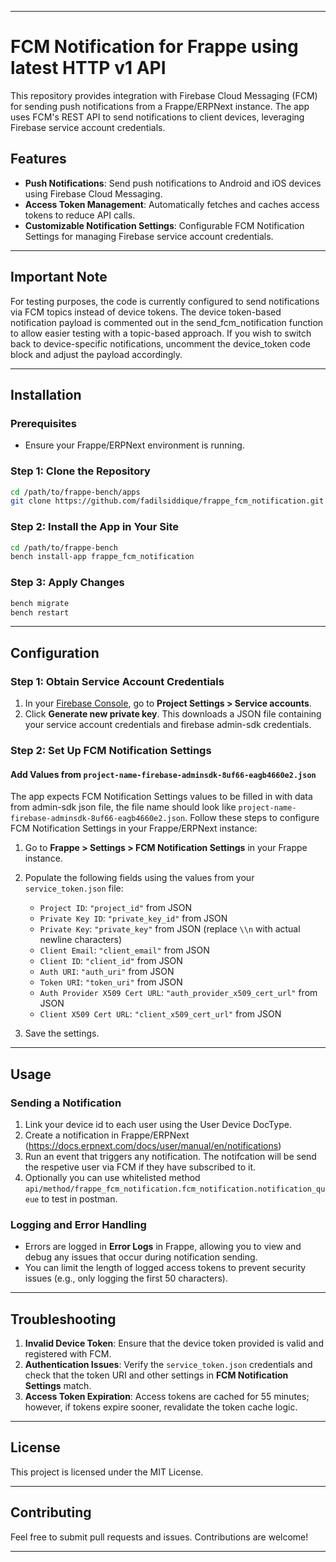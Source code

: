 
---

# FCM Notification for Frappe using latest HTTP v1 API

This repository provides integration with Firebase Cloud Messaging (FCM) for sending push notifications from a Frappe/ERPNext instance. The app uses FCM's REST API to send notifications to client devices, leveraging Firebase service account credentials.

## Features

- **Push Notifications**: Send push notifications to Android and iOS devices using Firebase Cloud Messaging.
- **Access Token Management**: Automatically fetches and caches access tokens to reduce API calls.
- **Customizable Notification Settings**: Configurable FCM Notification Settings for managing Firebase service account credentials.

---

## Important Note
For testing purposes, the code is currently configured to send notifications via FCM topics instead of device tokens. The device token-based notification payload is commented out in the send_fcm_notification function to allow easier testing with a topic-based approach. If you wish to switch back to device-specific notifications, uncomment the device_token code block and adjust the payload accordingly.

---

## Installation

### Prerequisites

- Ensure your Frappe/ERPNext environment is running.

### Step 1: Clone the Repository

```bash
cd /path/to/frappe-bench/apps
git clone https://github.com/fadilsiddique/frappe_fcm_notification.git
```

### Step 2: Install the App in Your Site

```bash
cd /path/to/frappe-bench
bench install-app frappe_fcm_notification
```

### Step 3: Apply Changes

```bash
bench migrate
bench restart
```

---

## Configuration

### Step 1: Obtain Service Account Credentials

1. In your [Firebase Console](https://console.firebase.google.com/), go to **Project Settings > Service accounts**.
2. Click **Generate new private key**. This downloads a JSON file containing your service account credentials and firebase admin-sdk credentials.

### Step 2: Set Up FCM Notification Settings

#### Add Values from `project-name-firebase-adminsdk-8uf66-eagb4660e2.json`

The app expects FCM Notification Settings values to be filled in with data from admin-sdk json file, the file name should look like `project-name-firebase-adminsdk-8uf66-eagb4660e2.json`. 
Follow these steps to configure FCM Notification Settings in your Frappe/ERPNext instance:

1. Go to **Frappe > Settings > FCM Notification Settings** in your Frappe instance.
2. Populate the following fields using the values from your `service_token.json` file:

   - `Project ID`: `"project_id"` from JSON
   - `Private Key ID`: `"private_key_id"` from JSON
   - `Private Key`: `"private_key"` from JSON (replace `\\n` with actual newline characters)
   - `Client Email`: `"client_email"` from JSON
   - `Client ID`: `"client_id"` from JSON
   - `Auth URI`: `"auth_uri"` from JSON
   - `Token URI`: `"token_uri"` from JSON
   - `Auth Provider X509 Cert URL`: `"auth_provider_x509_cert_url"` from JSON
   - `Client X509 Cert URL`: `"client_x509_cert_url"` from JSON

3. Save the settings.

---

## Usage

### Sending a Notification
1. Link your device id to each user using the User Device DocType.
2. Create a notification in Frappe/ERPNext (https://docs.erpnext.com/docs/user/manual/en/notifications)
3. Run an event that triggers any notification. The notifcation will be send the respetive user via FCM if they have subscribed to it.
4. Optionally you can use whitelisted method `api/method/frappe_fcm_notification.fcm_notification.notification_queue` to test in postman.


### Logging and Error Handling

- Errors are logged in **Error Logs** in Frappe, allowing you to view and debug any issues that occur during notification sending.
- You can limit the length of logged access tokens to prevent security issues (e.g., only logging the first 50 characters).


---

## Troubleshooting

1. **Invalid Device Token**: Ensure that the device token provided is valid and registered with FCM.
2. **Authentication Issues**: Verify the `service_token.json` credentials and check that the token URI and other settings in **FCM Notification Settings** match.
3. **Access Token Expiration**: Access tokens are cached for 55 minutes; however, if tokens expire sooner, revalidate the token cache logic.

---

## License

This project is licensed under the MIT License.

--- 

## Contributing

Feel free to submit pull requests and issues. Contributions are welcome!

---
